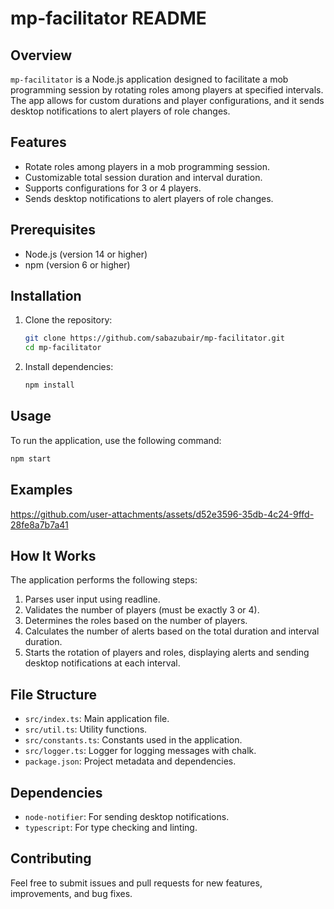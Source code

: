 # mp-facilitator README

## Overview

`mp-facilitator` is a Node.js application designed to facilitate a mob
programming session by rotating roles among players at specified intervals.
The app allows for custom durations and player configurations, and it sends
desktop notifications to alert players of role changes.

## Features

- Rotate roles among players in a mob programming session.
- Customizable total session duration and interval duration.
- Supports configurations for 3 or 4 players.
- Sends desktop notifications to alert players of role changes.

## Prerequisites

- Node.js (version 14 or higher)
- npm (version 6 or higher)

## Installation

1. Clone the repository:

   ```bash
   git clone https://github.com/sabazubair/mp-facilitator.git
   cd mp-facilitator
   ```

2. Install dependencies:

   ```bash
   npm install
   ```

## Usage

To run the application, use the following command:

```bash
npm start
```

## Examples

https://github.com/user-attachments/assets/d52e3596-35db-4c24-9ffd-28fe8a7b7a41

## How It Works

The application performs the following steps:

1. Parses user input using readline.
2. Validates the number of players (must be exactly 3 or 4).
3. Determines the roles based on the number of players.
4. Calculates the number of alerts based on the total duration and interval
   duration.
5. Starts the rotation of players and roles, displaying alerts and sending
   desktop notifications at each interval.

## File Structure

- `src/index.ts`:
  Main application file.
- `src/util.ts`:
  Utility functions.
- `src/constants.ts`:
  Constants used in the application.
- `src/logger.ts`:
  Logger for logging messages with chalk.
- `package.json`:
  Project metadata and dependencies.

## Dependencies

- `node-notifier`:
  For sending desktop notifications.
- `typescript`:
  For type checking and linting.

## Contributing

Feel free to submit issues and pull requests for new features, improvements, and
bug fixes.
